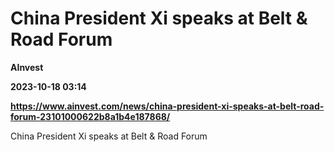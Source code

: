 # China President Xi speaks at Belt & Road Forum
**AInvest**

**2023-10-18 03:14**

**https://www.ainvest.com/news/china-president-xi-speaks-at-belt-road-forum-23101000622b8a1b4e187868/**

China President Xi speaks at Belt & Road Forum